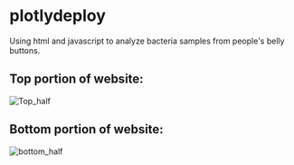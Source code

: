 # plotlydeploy
Using html and javascript to analyze bacteria samples from people's belly buttons.


## Top portion of website:

![Top_half](https://user-images.githubusercontent.com/90737940/145732736-639d2100-0abc-4075-b514-966613fb51ce.png)


## Bottom portion of website:

![bottom_half](https://user-images.githubusercontent.com/90737940/145732749-46f3cd46-db93-4327-ad76-04c92c2ff01d.png)
